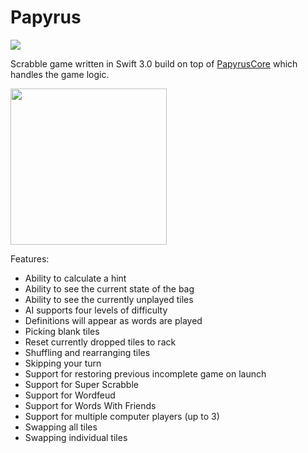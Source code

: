 # Papyrus

![](https://reposs.herokuapp.com/?path=ChrisAU/Papyrus&style=flat)

Scrabble game written in Swift 3.0 build on top of [PapyrusCore](https://github.com/ChrisAU/PapyrusCore) which handles the game logic.

<img src="https://raw.githubusercontent.com/ChrisAU/Papyrus/master/Papyrus/Screenshots/1.png?raw=true" width="250">

Features:
- Ability to calculate a hint
- Ability to see the current state of the bag
- Ability to see the currently unplayed tiles
- AI supports four levels of difficulty
- Definitions will appear as words are played
- Picking blank tiles
- Reset currently dropped tiles to rack
- Shuffling and rearranging tiles
- Skipping your turn
- Support for restoring previous incomplete game on launch
- Support for Super Scrabble
- Support for Wordfeud
- Support for Words With Friends
- Support for multiple computer players (up to 3)
- Swapping all tiles
- Swapping individual tiles
